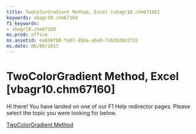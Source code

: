 ```yaml
---
title: TwoColorGradient Method, Excel [vbagr10.chm67160]
keywords: vbagr10.chm67160
f1_keywords:
- vbagr10.chm67160
ms.prod: office
ms.assetid: ea650fb8-fe07-456a-abe6-7263b28d3715
ms.date: 06/08/2017
---
```



# TwoColorGradient Method, Excel [vbagr10.chm67160]

Hi there! You have landed on one of our F1 Help redirector pages. Please select the topic you were looking for below.

[TwoColorGradient Method](http://msdn.microsoft.com/library/c42ec02c-41a2-ffc4-3d23-20a952b3de7b%28Office.15%29.aspx)

